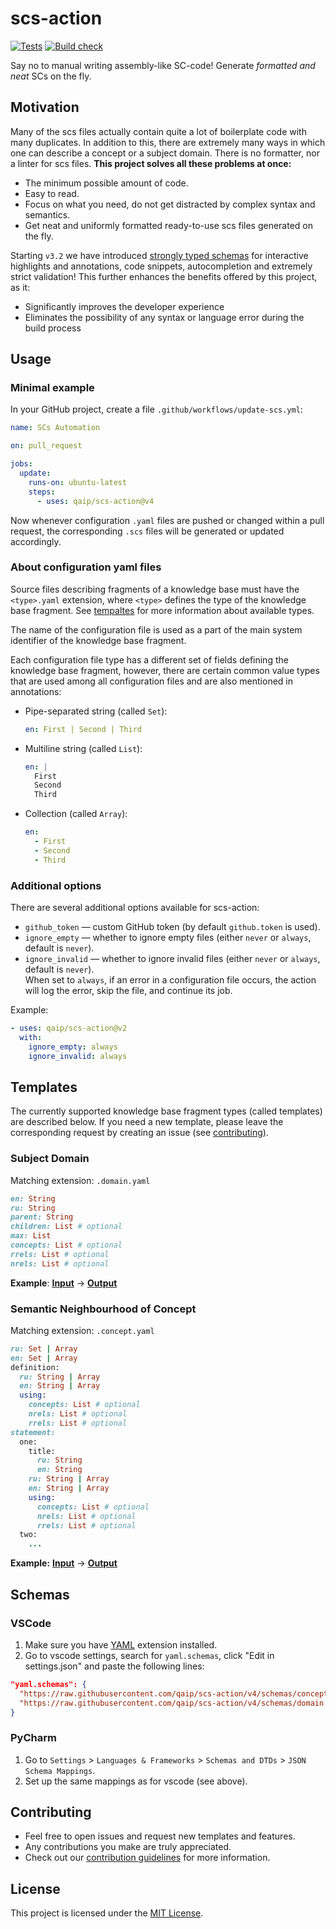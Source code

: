 # scs-action

[![Tests](https://github.com/qaip/scs-action/actions/workflows/tests.yml/badge.svg)](https://github.com/qaip/scs-action/actions/workflows/tests.yml)
[![Build check](https://github.com/qaip/scs-action/actions/workflows/build-check.yml/badge.svg)](https://github.com/qaip/scs-action/actions/workflows/build-check.yml)


Say no to manual writing assembly-like SC-code! Generate *formatted and neat* SCs on the fly.


## Motivation
Many of the scs files actually contain quite a lot of boilerplate code with many duplicates. In addition to this, there are extremely many ways in which one can describe a concept or a subject domain. There is no formatter, nor a linter for scs files. **This project solves all these problems at once:**
- The minimum possible amount of code.
- Easy to read.
- Focus on what you need, do not get distracted by complex syntax and semantics.
- Get neat and uniformly formatted ready-to-use scs files generated on the fly.

Starting `v3.2` we have introduced [strongly typed schemas](#schemas) for interactive highlights and annotations, code snippets, autocompletion and extremely strict validation! This further enhances the benefits offered by this project, as it:
  - Significantly improves the developer experience
  - Eliminates the possibility of any syntax or language error during the build process

## Usage
### Minimal example
In your GitHub project, create a file `.github/workflows/update-scs.yml`:
```yaml
name: SCs Automation

on: pull_request

jobs:
  update:
    runs-on: ubuntu-latest
    steps:
      - uses: qaip/scs-action@v4
```
Now whenever configuration `.yaml` files are pushed or changed within a pull request, the corresponding `.scs` files will be generated or updated accordingly.

### About configuration yaml files
Source files describing fragments of a knowledge base must have the `<type>.yaml` extension, where `<type>` defines the type of the knowledge base fragment. See [tempaltes](#tempaltes) for more information about available types.

The name of the configuration file is used as a part of the main system identifier of the knowledge base fragment.

Each configuration file type has a different set of fields defining the knowledge base fragment, however, there are certain common value types that are used among all configuration files and are also mentioned in annotations:

- Pipe-separated string (called `Set`):

  ```yaml
  en: First | Second | Third
  ```

- Multiline string (called `List`):

  ```yaml
  en: |
    First
    Second
    Third
  ```

- Collection (called `Array`):
  ```yaml
  en:
    - First
    - Second
    - Third
  ```


### Additional options
There are several additional options available for scs-action:
- `github_token` — custom GitHub token (by default `github.token` is used).
- `ignore_empty` — whether to ignore empty files (either `never` or `always`, default is `never`).
- `ignore_invalid` — whether to ignore invalid files (either `never` or `always`, default is `never`).\
  When set to `always`, if an error in a configuration file occurs, the action will log the error, skip the file, and continue its job.

Example:
```yaml
- uses: qaip/scs-action@v2
  with:
    ignore_empty: always
    ignore_invalid: always
```



## Templates
The currently supported knowledge base fragment types (called templates) are described below. If you need a new template, please leave the corresponding request by creating an issue (see [contributing](#contributing)).

### Subject Domain
Matching extension: `.domain.yaml`
```rb
en: String
ru: String
parent: String
children: List # optional
max: List
concepts: List # optional
rrels: List # optional
nrels: List # optional
```
**Example**:
[**Input**](tests/ostis_automation.domain.yaml)
->
[**Output**](tests/expect/domain_ostis_automation.scs)


### Semantic Neighbourhood of Concept
Matching extension: `.concept.yaml`
```rb
ru: Set | Array
en: Set | Array
definition:
  ru: String | Array
  en: String | Array
  using:
    concepts: List # optional
    nrels: List # optional
    rrels: List # optional
statement: 
  one:
    title:
      ru: String
      en: String
    ru: String | Array
    en: String | Array
    using:
      concepts: List # optional
      nrels: List # optional
      rrels: List # optional
  two:
    ...
```
**Example:** 
[**Input**](tests/scs_automation.concept.yaml)
->
[**Output**](tests/expect/concept_scs_automation.scs)


## Schemas
### VSCode
1. Make sure you have [YAML](https://marketplace.visualstudio.com/items?itemName=redhat.vscode-yaml) extension installed.
2. Go to vscode settings, search for `yaml.schemas`, click "Edit in settings.json" and paste the following lines:
```json
"yaml.schemas": {
  "https://raw.githubusercontent.com/qaip/scs-action/v4/schemas/concept.schema.json": "*.concept.yaml",
  "https://raw.githubusercontent.com/qaip/scs-action/v4/schemas/domain.schema.json": "*.domain.yaml"
}
```

### PyCharm
1. Go to `Settings` > `Languages & Frameworks` > `Schemas and DTDs` > `JSON Schema Mappings`.
2. Set up the same mappings as for vscode (see above).

## Contributing
- Feel free to open issues and request new templates and features.
- Any contributions you make are truly appreciated.
- Check out our [contribution guidelines](CONTRIBUTING.md) for more information.


## License
This project is licensed under the [MIT License](LICENSE).
